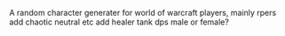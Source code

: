 A random character generater for world of warcraft players, mainly rpers
add chaotic neutral etc
add healer tank dps
male or female?

